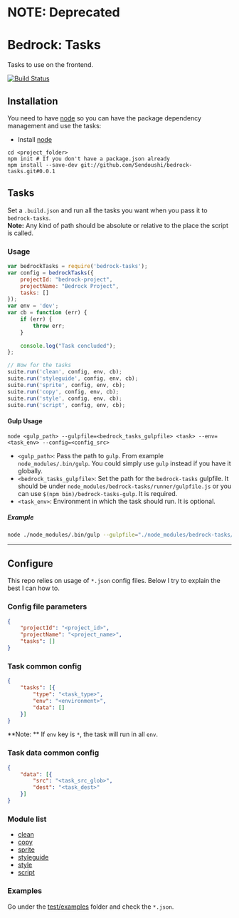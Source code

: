# NOTE: Deprecated

# Bedrock: Tasks

Tasks to use on the frontend.

[![Build Status](https://travis-ci.org/Sendoushi/bedrock-tasks.svg?branch=master)](https://travis-ci.org/Sendoushi/bedrock-tasks)

## Installation
You need to have [node](http://nodejs.org) so you can have the package dependency management and use the tasks:
- Install [node](http://nodejs.org)

```
cd <project_folder>
npm init # If you don't have a package.json already
npm install --save-dev git://github.com/Sendoushi/bedrock-tasks.git#0.0.1
```

## Tasks

Set a `.build.json` and run all the tasks you want when you pass it to `bedrock-tasks`.<br>
**Note:** Any kind of path should be absolute or relative to the place the script is called.

### Usage

```js
var bedrockTasks = require('bedrock-tasks');
var config = bedrockTasks({
    projectId: "bedrock-project",
    projectName: "Bedrock Project",
    tasks: []
});
var env = 'dev';
var cb = function (err) {
    if (err) {
        throw err;
    }
    
    console.log("Task concluded");
};

// Now for the tasks
suite.run('clean', config, env, cb);
suite.run('styleguide', config, env, cb);
suite.run('sprite', config, env, cb);
suite.run('copy', config, env, cb);
suite.run('style', config, env, cb);
suite.run('script', config, env, cb);
```

#### Gulp Usage

```
node <gulp_path> --gulpfile=<bedrock_tasks_gulpfile> <task> --env=<task_env> --config=<config_src>
```

- `<gulp_path>`: Pass the path to `gulp`. From example `node_modules/.bin/gulp`. You could simply use `gulp` instead if you have it globally.
- `<bedrock_tasks_gulpfile>`: Set the path for the `bedrock-tasks` gulpfile. It should be under `node_modules/bedrock-tasks/runner/gulpfile.js` or you can use `$(npm bin)/bedrock-tasks-gulp`. It is required.
- `<task_env>`: Environment in which the task should run. It is optional.

##### Example

```sh
node ./node_modules/.bin/gulp --gulpfile="./node_modules/bedrock-tasks/runner/gulpfile.js" build --env=prod --config=".build.json"
```

------------------------

## Configure

This repo relies on usage of `*.json` config files. Below I try to explain the best I can how to.

### Config file parameters
```json
{
    "projectId": "<project_id>",
    "projectName": "<project_name>",
    "tasks": []
}
```

### Task common config
```json
{
    "tasks": [{
        "type": "<task_type>",
        "env": "<environment>",
        "data": []
    }]    
}
```
**Note: ** If `env` key is `*`, the task will run in all `env`.

### Task data common config
```json
{
    "data": [{
        "src": "<task_src_glob>",
        "dest": "<task_dest>"
    }]    
}
```

### Module list
- [clean](docs/file_clean.md)
- [copy](docs/file_copy.md)
- [sprite](docs/sprite.md)
- [styleguide](docs/styleguide.md)
- [style](docs/style.md)
- [script](docs/script.md)

### Examples
Go under the [test/examples](test/examples) folder and check the `*.json`.
